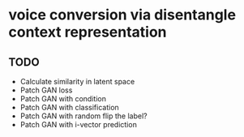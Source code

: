 # voice conversion via disentangle context representation

## TODO
- Calculate similarity in latent space
- Patch GAN loss
- Patch GAN with condition
- Patch GAN with classification
- Patch GAN with random flip the label?
- Patch GAN with i-vector prediction
